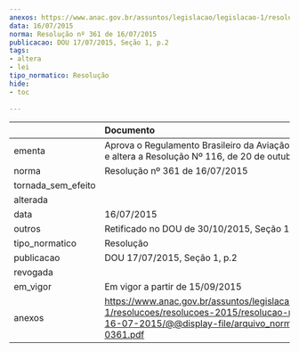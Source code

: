 ```yaml
---
anexos: https://www.anac.gov.br/assuntos/legislacao/legislacao-1/resolucoes/resolucoes-2015/resolucao-no-361-de-16-07-2015/@@display-file/arquivo_norma/RA2015-0361.pdf
data: 16/07/2015
norma: Resolução nº 361 de 16/07/2015
publicacao: DOU 17/07/2015, Seção 1, p.2
tags:
- altera
- lei
tipo_normatico: Resolução
hide: 
- toc 
 
---
```


|                    | Documento                                                                                                                                                       |
|:-------------------|:----------------------------------------------------------------------------------------------------------------------------------------------------------------|
| ementa             | Aprova o Regulamento Brasileiro da Aviação Civil Nº 110 e altera a Resolução Nº 116, de 20 de outubro de 2009.                                                  |
| norma              | Resolução nº 361 de 16/07/2015                                                                                                                                  |
| tornada_sem_efeito |                                                                                                                                                                 |
| alterada           |                                                                                                                                                                 |
| data               | 16/07/2015                                                                                                                                                      |
| outros             | Retificado no DOU de 30/10/2015, Seção 1, p.10                                                                                                                  |
| tipo_normatico     | Resolução                                                                                                                                                       |
| publicacao         | DOU 17/07/2015, Seção 1, p.2                                                                                                                                    |
| revogada           |                                                                                                                                                                 |
| em_vigor           | Em vigor a partir de 15/09/2015                                                                                                                                 |
| anexos             | https://www.anac.gov.br/assuntos/legislacao/legislacao-1/resolucoes/resolucoes-2015/resolucao-no-361-de-16-07-2015/@@display-file/arquivo_norma/RA2015-0361.pdf |